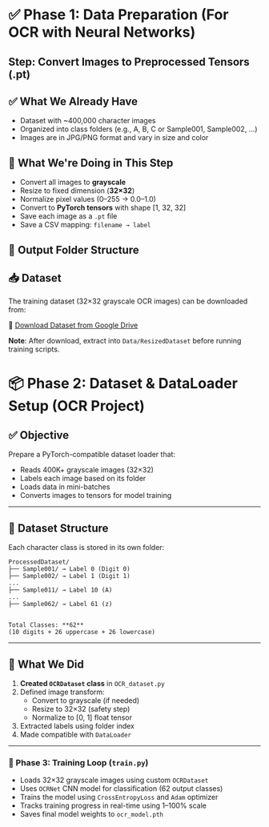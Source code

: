 # ✅ Phase 1: Data Preparation (For OCR with Neural Networks)

## Step: Convert Images to Preprocessed Tensors (.pt)

## ✅ What We Already Have
- Dataset with ~400,000 character images
- Organized into class folders (e.g., A, B, C or Sample001, Sample002, ...)
- Images are in JPG/PNG format and vary in size and color

## 🎯 What We're Doing in This Step
- Convert all images to **grayscale**
- Resize to fixed dimension (**32×32**)
- Normalize pixel values (0–255 → 0.0–1.0)
- Convert to **PyTorch tensors** with shape [1, 32, 32]
- Save each image as a `.pt` file
- Save a CSV mapping: `filename → label`

## 📂 Output Folder Structure

## 📥 Dataset

The training dataset (32×32 grayscale OCR images) can be downloaded from:

🔗 [Download Dataset from Google Drive](https://drive.google.com/file/d/1-r-htbRTrfOyIRhMFSkzz6S2XYYEgItq/view?usp=drive_link)

**Note**: After download, extract into `Data/ResizedDataset` before running training scripts.



# 📦 Phase 2: Dataset & DataLoader Setup (OCR Project)

## ✅ Objective
Prepare a PyTorch-compatible dataset loader that:
- Reads 400K+ grayscale images (32×32)
- Labels each image based on its folder
- Loads data in mini-batches
- Converts images to tensors for model training

---

## 📂 Dataset Structure

Each character class is stored in its own folder:
```
ProcessedDataset/
├── Sample001/ → Label 0 (Digit 0)
├── Sample002/ → Label 1 (Digit 1)
...
├── Sample011/ → Label 10 (A)
...
├── Sample062/ → Label 61 (z)


Total Classes: **62**  
(10 digits + 26 uppercase + 26 lowercase)
```
---

## 🧠 What We Did

1. **Created `OCRDataset` class** in `OCR_dataset.py`
2. Defined image transform:
   - Convert to grayscale (if needed)
   - Resize to 32×32 (safety step)
   - Normalize to [0, 1] float tensor
3. Extracted labels using folder index
4. Made compatible with `DataLoader`

---


### 🚀 Phase 3: Training Loop (`train.py`)

- Loads 32×32 grayscale images using custom `OCRDataset`
- Uses `OCRNet` CNN model for classification (62 output classes)
- Trains the model using `CrossEntropyLoss` and `Adam` optimizer
- Tracks training progress in real-time using 1–100% scale
- Saves final model weights to `ocr_model.pth`

